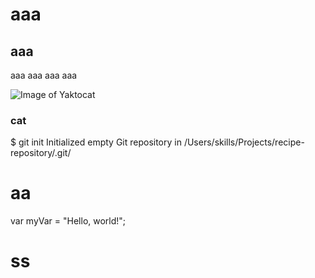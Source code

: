# aaa
## aaa
aaa
aaa
aaa
aaa

![Image of Yaktocat](https://octodex.github.com/images/yaktocat.png)
### cat

$ git init
Initialized empty Git repository in /Users/skills/Projects/recipe-repository/.git/
# aa

var myVar = "Hello, world!";
# ss
